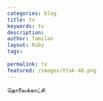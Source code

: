 ```yaml
---
categories: blog
title: tv
keywords: tv
description: 
author: Tamilan
layout: Ruby
tags: 
 
permalink: tv
featured: /images/ttak-48.png
---
```

  
தொலைக்காட்சி  
